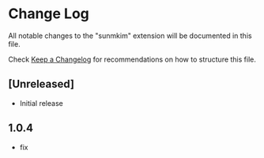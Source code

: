 # Change Log

All notable changes to the "sunmkim" extension will be documented in this file.

Check [Keep a Changelog](http://keepachangelog.com/) for recommendations on how to structure this file.

## [Unreleased]

- Initial release

## 1.0.4

- fix

